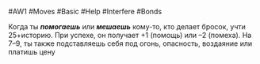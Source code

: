 #AW1 #Moves #Basic #Help #Interfere #Bonds 

Когда ты ***помогаешь*** или ***мешаешь*** кому-то, кто делает бросок, учти 25+историю. При успехе, он получает +1 (помощь) или –2 (помеха). На 7–9, ты также подставляешь себя под огонь, опасность, воздаяние или платишь цену